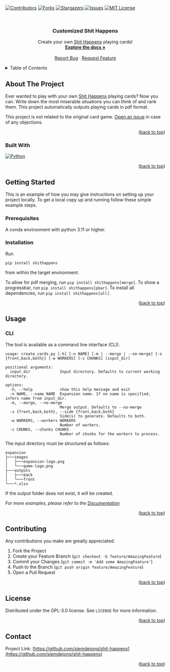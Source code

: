 <!-- Improved compatibility of back to top link: See: https://github.com/othneildrew/Best-README-Template/pull/73 -->
<a name="readme-top"></a>
<!--
*** Thanks for checking out the Best-README-Template. If you have a suggestion
*** that would make this better, please fork the repo and create a pull request
*** or simply open an issue with the tag "enhancement".
*** Don't forget to give the project a star!
*** Thanks again! Now go create something AMAZING! :D
-->



<!-- PROJECT SHIELDS -->
<!--
*** I'm using markdown "reference style" links for readability.
*** Reference links are enclosed in brackets [ ] instead of parentheses ( ).
*** See the bottom of this document for the declaration of the reference variables
*** for contributors-url, forks-url, etc. This is an optional, concise syntax you may use.
*** https://www.markdownguide.org/basic-syntax/#reference-style-links
-->
[![Contributors][contributors-shield]][contributors-url]
[![Forks][forks-shield]][forks-url]
[![Stargazers][stars-shield]][stars-url]
[![Issues][issues-shield]][issues-url]
[![MIT License][license-shield]][license-url]
<!-- [![LinkedIn][linkedin-shield]][linkedin-url] -->



<!-- PROJECT LOGO -->
<br />
<div align="center">
  <!-- <a href="https://github.com/siemdejong/shit-happens">
    <img src="images/logo.png" alt="Logo" width="80" height="80">
  </a> -->

<h3 align="center">Customized Shit Happens</h3>

  <p align="center">
    Create your own <a href="https://boardgamegeek.com/boardgame/196379/shit-happens">Shit Happens</a> playing cards!
    <br />
    <a href="https://github.com/siemdejong/shit-happens"><strong>Explore the docs »</strong></a>
    <br />
    <br />
    <!-- <a href="https://github.com/siemdejong/shit-happens">View Demo</a>
    · -->
    <a href="https://github.com/siemdejong/shit-happens/issues">Report Bug</a>
    ·
    <a href="https://github.com/siemdejong/shit-happens/issues">Request Feature</a>
  </p>
</div>



<!-- TABLE OF CONTENTS -->
<details>
  <summary>Table of Contents</summary>
  <ol>
    <li>
      <a href="#about-the-project">About The Project</a>
      <ul>
        <li><a href="#built-with">Built With</a></li>
      </ul>
    </li>
    <li>
      <a href="#getting-started">Getting Started</a>
      <ul>
        <li><a href="#prerequisites">Prerequisites</a></li>
        <li><a href="#installation">Installation</a></li>
      </ul>
    </li>
    <li><a href="#usage">Usage</a></li>
    <!-- <li><a href="#roadmap">Roadmap</a></li> -->
    <li><a href="#contributing">Contributing</a></li>
    <li><a href="#license">License</a></li>
    <li><a href="#contact">Contact</a></li>
    <!-- <li><a href="#acknowledgments">Acknowledgments</a></li> -->
  </ol>
</details>



<!-- ABOUT THE PROJECT -->
## About The Project

<!-- [![Product Name Screen Shot][product-screenshot]](https://example.com) -->

Ever wanted to play with your own [Shit Happens](https://boardgamegeek.com/boardgame/196379/shit-happens) playing cards?
Now you can.
Write down the most miserable situations you can think of and rank them.
This project automatically outputs playing cards in pdf format.

This project is not related to the original card game.
[Open an issue](https://github.com/siemdejong/shit-happens/issues/new/choose) in case of any objections.

<!-- Here's a blank template to get started: To avoid retyping too much info. Do a search and replace with your text editor for the following: `siemdejong`, `shit-happens`, `twitter_handle`, `linkedin_username`, `email_client`, `email`, `project_title`, `project_description` -->

<p align="right">(<a href="#readme-top">back to top</a>)</p>



### Built With

[![Python][Python]][Python-url]

<p align="right">(<a href="#readme-top">back to top</a>)</p>



<!-- GETTING STARTED -->
## Getting Started

This is an example of how you may give instructions on setting up your project locally.
To get a local copy up and running follow these simple example steps.

### Prerequisites

A conda environment with python 3.11 or higher.

### Installation

Run
```
pip install shithappens
```
from within the target environment.

To allow for pdf merging, run `pip install shithappens[merge]`.
To show a progressbar, run `pip install shithappens[pbar]`.
To install all dependencies, run `pip install shithappens[all]`.

<p align="right">(<a href="#readme-top">back to top</a>)</p>



<!-- USAGE EXAMPLES -->
## Usage

### CLI
The tool is available as a command line interface (CLI).
```
usage: create_cards.py [-h] [-n NAME] [-m | --merge | --no-merge] [-s {front,back,both}] [-w WORKERS] [-c CHUNKS] [input_dir]

positional arguments:
  input_dir             Input directory. Defaults to current working directory.

options:
  -h, --help            show this help message and exit
  -n NAME, --name NAME  Expansion name. If no name is specified, infers name from input_dir.
  -m, --merge, --no-merge
                        Merge output. Defaults to --no-merge
  -s {front,back,both}, --side {front,back,both}
                        Side(s) to generate. Defaults to both.
  -w WORKERS, --workers WORKERS
                        Number of workers.
  -c CHUNKS, --chunks CHUNKS
                        Number of chunks for the workers to process.
```
The input directory must be structured as follows:
```
expansion
├───images
│   ├───expansion-logo.png
│   └───game-logo.png
├───outputs
│   ├───back
│   └───front
└───*.xlsx
```
If the output folder does not exist, it will be created.

_For more examples, please refer to the [Documentation](https://example.com)_

<p align="right">(<a href="#readme-top">back to top</a>)</p>



<!-- ROADMAP -->
<!-- ## Roadmap

- [ ] Feature 1
- [ ] Feature 2
- [ ] Feature 3
    - [ ] Nested Feature

See the [open issues](https://github.com/siemdejong/shit-happens/issues) for a full list of proposed features (and known issues).

<p align="right">(<a href="#readme-top">back to top</a>)</p> -->



<!-- CONTRIBUTING -->
## Contributing

Any contributions you make are greatly appreciated.

1. Fork the Project
2. Create your Feature Branch (`git checkout -b feature/AmazingFeature`)
3. Commit your Changes (`git commit -m 'Add some AmazingFeature'`)
4. Push to the Branch (`git push origin feature/AmazingFeature`)
5. Open a Pull Request

<p align="right">(<a href="#readme-top">back to top</a>)</p>



<!-- LICENSE -->
## License

Distributed under the GPL-3.0 license. See `LICENSE` for more information.

<p align="right">(<a href="#readme-top">back to top</a>)</p>



<!-- CONTACT -->
## Contact

Project Link: [https://github.com/siemdejong/shit-happens](https://github.com/siemdejong/shit-happens)

<p align="right">(<a href="#readme-top">back to top</a>)</p>



<!-- ACKNOWLEDGMENTS -->
<!-- ## Acknowledgments

* []()
* []()
* []()

<p align="right">(<a href="#readme-top">back to top</a>)</p> -->



<!-- MARKDOWN LINKS & IMAGES -->
<!-- https://www.markdownguide.org/basic-syntax/#reference-style-links -->
[contributors-shield]: https://img.shields.io/github/contributors/siemdejong/shit-happens.svg?style=for-the-badge
[contributors-url]: https://github.com/siemdejong/shit-happens/graphs/contributors
[forks-shield]: https://img.shields.io/github/forks/siemdejong/shit-happens.svg?style=for-the-badge
[forks-url]: https://github.com/siemdejong/shit-happens/network/members
[stars-shield]: https://img.shields.io/github/stars/siemdejong/shit-happens.svg?style=for-the-badge
[stars-url]: https://github.com/siemdejong/shit-happens/stargazers
[issues-shield]: https://img.shields.io/github/issues/siemdejong/shit-happens.svg?style=for-the-badge
[issues-url]: https://github.com/siemdejong/shit-happens/issues
[license-shield]: https://img.shields.io/github/license/siemdejong/shit-happens.svg?style=for-the-badge
[license-url]: https://github.com/siemdejong/shit-happens/blob/master/LICENSE
[linkedin-shield]: https://img.shields.io/badge/-LinkedIn-black.svg?style=for-the-badge&logo=linkedin&colorB=555
[linkedin-url]: https://linkedin.com/in/linkedin_username
[product-screenshot]: images/screenshot.png
[Python]: https://img.shields.io/badge/python-3776AB?style=for-the-badge&logo=python&logoColor=white
[Python-url]: https://python.org/
[React.js]: https://img.shields.io/badge/React-20232A?style=for-the-badge&logo=react&logoColor=61DAFB
[React-url]: https://reactjs.org/
[Vue.js]: https://img.shields.io/badge/Vue.js-35495E?style=for-the-badge&logo=vuedotjs&logoColor=4FC08D
[Vue-url]: https://vuejs.org/
[Angular.io]: https://img.shields.io/badge/Angular-DD0031?style=for-the-badge&logo=angular&logoColor=white
[Angular-url]: https://angular.io/
[Svelte.dev]: https://img.shields.io/badge/Svelte-4A4A55?style=for-the-badge&logo=svelte&logoColor=FF3E00
[Svelte-url]: https://svelte.dev/
[Laravel.com]: https://img.shields.io/badge/Laravel-FF2D20?style=for-the-badge&logo=laravel&logoColor=white
[Laravel-url]: https://laravel.com
[Bootstrap.com]: https://img.shields.io/badge/Bootstrap-563D7C?style=for-the-badge&logo=bootstrap&logoColor=white
[Bootstrap-url]: https://getbootstrap.com
[JQuery.com]: https://img.shields.io/badge/jQuery-0769AD?style=for-the-badge&logo=jquery&logoColor=white
[JQuery-url]: https://jquery.com 